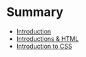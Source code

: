 # Summary

* [Introduction](README.md)
* [Introductions & HTML](intro-html.md)
* [Introduction to CSS](introduction-to-css.md)

